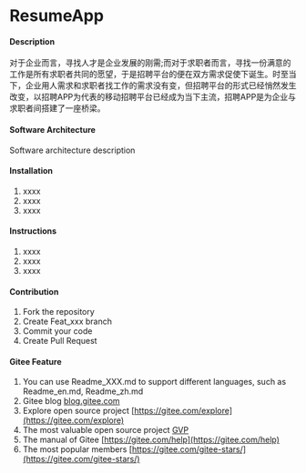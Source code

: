 # ResumeApp

#### Description
对于企业而言，寻找人才是企业发展的刚需;而对于求职者而言，寻找一份满意的工作是所有求职者共同的愿望，于是招聘平台的便在双方需求促使下诞生。时至当下，企业用人需求和求职者找工作的需求没有变，但招聘平台的形式已经悄然发生改变，以招聘APP为代表的移动招聘平台已经成为当下主流，招聘APP是为企业与求职者间搭建了一座桥梁。

#### Software Architecture
Software architecture description

#### Installation

1.  xxxx
2.  xxxx
3.  xxxx

#### Instructions

1.  xxxx
2.  xxxx
3.  xxxx

#### Contribution

1.  Fork the repository
2.  Create Feat_xxx branch
3.  Commit your code
4.  Create Pull Request


#### Gitee Feature

1.  You can use Readme\_XXX.md to support different languages, such as Readme\_en.md, Readme\_zh.md
2.  Gitee blog [blog.gitee.com](https://blog.gitee.com)
3.  Explore open source project [https://gitee.com/explore](https://gitee.com/explore)
4.  The most valuable open source project [GVP](https://gitee.com/gvp)
5.  The manual of Gitee [https://gitee.com/help](https://gitee.com/help)
6.  The most popular members  [https://gitee.com/gitee-stars/](https://gitee.com/gitee-stars/)
